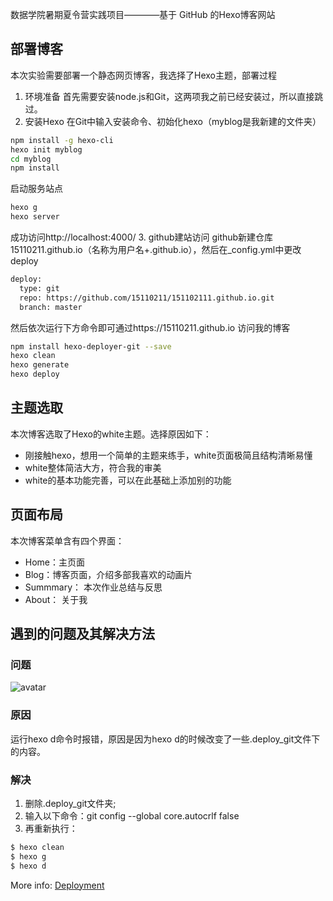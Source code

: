 数据学院暑期夏令营实践项目————基于 GitHub 的Hexo博客网站

## 部署博客
本次实验需要部署一个静态网页博客，我选择了Hexo主题，部署过程
1. 环境准备
首先需要安装node.js和Git，这两项我之前已经安装过，所以直接跳过。
2. 安装Hexo
在Git中输入安装命令、初始化hexo（myblog是我新建的文件夹）
``` bash
npm install -g hexo-cli
hexo init myblog
cd myblog
npm install
```
启动服务站点
``` bash
hexo g 
hexo server
```
成功访问http://localhost:4000/ 
3. github建站访问
github新建仓库15110211.github.io（名称为用户名+.github.io），然后在_config.yml中更改deploy
``` bash
deploy:
  type: git
  repo: https://github.com/15110211/151102111.github.io.git
  branch: master
```
然后依次运行下方命令即可通过https://15110211.github.io 访问我的博客
``` bash
npm install hexo-deployer-git --save
hexo clean
hexo generate
hexo deploy
```

## 主题选取

本次博客选取了Hexo的white主题。选择原因如下：
* 刚接触hexo，想用一个简单的主题来练手，white页面极简且结构清晰易懂
* white整体简洁大方，符合我的审美
* white的基本功能完善，可以在此基础上添加别的功能

## 页面布局

本次博客菜单含有四个界面：
* Home：主页面
* Blog：博客页面，介绍多部我喜欢的动画片
* Summmary： 本次作业总结与反思
* About： 关于我


## 遇到的问题及其解决方法
### 问题

![avatar](../pic/error.png)

### 原因

运行hexo d命令时报错，原因是因为hexo d的时候改变了一些.deploy_git文件下的内容。

### 解决

1. 删除.deploy_git文件夹;
2. 输入以下命令：git config --global core.autocrlf false
3. 再重新执行：

``` bash
$ hexo clean
$ hexo g
$ hexo d
```

More info: [Deployment](https://hexo.io/docs/one-command-deployment.html)
